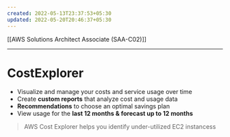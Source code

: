 ```yaml
---
created: 2022-05-13T23:37:53+05:30
updated: 2022-05-20T20:46:37+05:30
---
```

[[AWS Solutions Architect Associate (SAA-C02)]]

---
# CostExplorer
-   Visualize and manage your costs and service usage over time
-   Create **custom reports** that analyze cost and usage data
-   **Recommendations** to choose an optimal savings plan
-   View usage for the **last 12 months & forecast up to 12 months**

> AWS Cost Explorer helps you identify under-utilized EC2 instancess